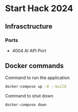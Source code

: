 # Start Hack 2024
## Infrasctructure
### Ports
- 4004 AI API Port
## Docker commands
Command to run the application
```bash
docker-compose up -d --build
```

Command to shut down
```bash
docker-compose down
```
